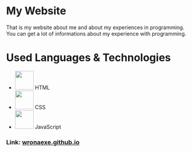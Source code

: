 # My Website

That is my website about me and about my experiences in programming. You can get a lot of informations about my experience with programming.

# Used Languages & Technologies

 - <img src="https://wronadev.github.io/assets/html-icon.png" width="50" height="50"> HTML
 - <img src="https://wronadev.github.io/assets/css-icon.png" width="50" height="50"> CSS
 - <img src="https://wronadev.github.io/assets/javascript-icon.png" width="50" height="50"> JavaScript

### **Link:** [wronaexe.github.io](https://wronexe.github.io)

